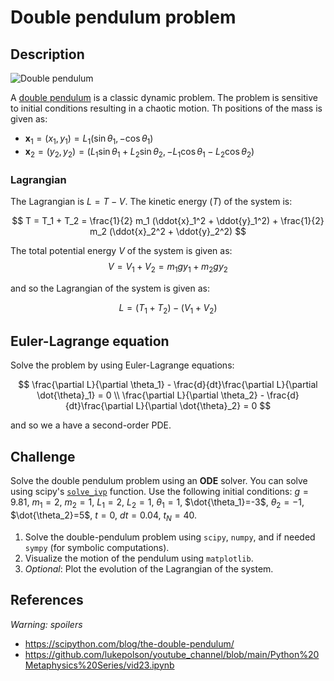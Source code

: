 # Double pendulum problem

## Description

![Double pendulum](https://upload.wikimedia.org/wikipedia/commons/7/78/Double-Pendulum.svg)

A [double pendulum](https://en.wikipedia.org/wiki/Double_pendulum) is a classic dynamic problem. The problem is sensitive to initial conditions resulting in a chaotic motion. Th positions of the mass is given as:

* $\mathbf{x}_1 = (x_1, y_1) = L_1(\sin \theta_1, -\cos \theta_1)$
* $\mathbf{x}_2 = (y_2, y_2) = (L_1 \sin \theta_1 + L_2 \sin \theta_2, -L_1 \cos \theta_1 - L_2 \cos \theta_2)$

### Lagrangian

The Lagrangian is $L = T - V$. The kinetic energy ($T$) of the system is:

$$
T = T_1 + T_2 = \frac{1}{2} m_1 (\ddot{x}_1^2 + \ddot{y}_1^2) + \frac{1}{2} m_2 (\ddot{x}_2^2 + \ddot{y}_2^2)
$$

The total potential energy $V$ of the system is given as:
$$
V = V_1 + V_2 = m_1 g y_1 + m_2 g y_2
$$

and so the Lagrangian of the system is given as:

$$
L = (T_1 + T_2) - (V_1 + V_2)
$$

## Euler-Lagrange equation

Solve the problem by using Euler-Lagrange equations:

$$
\frac{\partial L}{\partial \theta_1} - \frac{d}{dt}\frac{\partial L}{\partial \dot{\theta}_1} = 0 \\
\frac{\partial L}{\partial \theta_2} - \frac{d}{dt}\frac{\partial L}{\partial \dot{\theta}_2} = 0
$$

and so we a have a second-order PDE.


## Challenge

Solve the double pendulum problem using an **ODE** solver. You can solve using scipy's [`solve_ivp`](https://docs.scipy.org/doc/scipy/reference/generated/scipy.integrate.solve_ivp.html#scipy.integrate.solve_ivp) function. Use the following initial conditions: $g=9.81$, $m_1=2$, $m_2=1$, $L_1=2$, $L_2=1$, $\theta_1=1$, $\dot{\theta_1}=-3$, $\theta_2=-1$, $\dot{\theta_2}=5$, $t=0$, $dt=0.04$, $t_N=40$.

1. Solve the double-pendulum problem using `scipy`, `numpy`, and if needed `sympy` (for symbolic computations).
2. Visualize the motion of the pendulum using `matplotlib`.
3. *Optional*: Plot the evolution of the Lagrangian of the system.

## References

*Warning: spoilers*

- https://scipython.com/blog/the-double-pendulum/
- https://github.com/lukepolson/youtube_channel/blob/main/Python%20Metaphysics%20Series/vid23.ipynb
